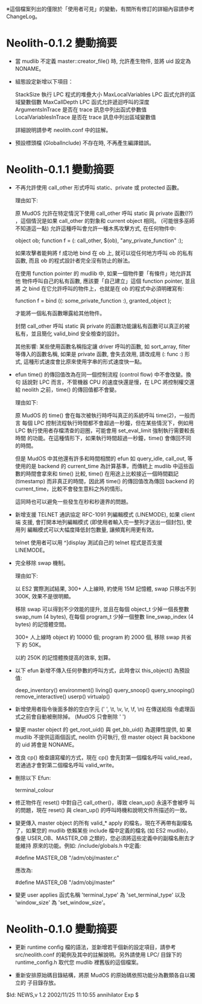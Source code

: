 ※這個檔案列出的僅限於「使用者可見」的變動，有關所有修訂的詳細內容請參考
  ChangeLog。

Neolith-0.1.2 變動摘要
======================

 - 當 mudlib 不定義 master::creator_file() 時, 允許產生物件, 並將 uid
   設定為 NONAME。

 - 組態設定新增以下項目：

	StackSize		執行 LPC 程式的堆疊大小
	MaxLocalVariables	LPC 函式允許的區域變數個數
	MaxCallDepth		LPC 函式允許遞迴呼叫的深度
	ArgumentsInTrace	是否在 trace 訊息中列出函式參數值
	LocalVariablesInTrace	是否在 trace 訊息中列出區域變數值

   詳細說明請參考 neolith.conf 中的註解。

 - 預設標頭檔 (GlobalInclude) 不存在時, 不再產生編譯錯誤。

Neolith-0.1.1 變動摘要
======================

 - 不再允許使用 call_other 形式呼叫 static、private 或 protected 函數。

   理由如下:

   原 MudOS 允許在特定情況下使用 call_other 呼叫 static 與 private 函數(!?)
   ，這個情況是如果 call_other 的對象和 current object 相同。 (可能很多巫師
   不知道這一點) 允許這種呼叫會允許一種木馬攻擊方式, 在任何物件中:

   object ob;
   function f = (: call_other, $(ob), "any_private_function" :);

   如果攻擊者能夠將 f 成功地 bind 在 ob 上, 就可以從任何地方呼叫 ob 的私有
   函數, 而且 ob 的程式設計者完全沒有防止的辦法。

   在使用 function pointer 的 mudlib 中, 如果一個物件要「有條件」地允許其他
   物件呼叫自己的私有函數, 應該要「自己建立」這個 function pointer, 並且將
   之 bind 在它允許呼叫的物件上，也就是在 ob 的程式中必須明確寫有:

   function f = bind ((: some_private_function :), granted_object );

   才能將一個私有函數曝露給其他物件。

   封閉 call_other 呼叫 static 與 private 的函數功能讓私有函數可以真正的被
   私有，並且簡化 valid_bind 安全檢查的設計。

   其他影響: 某些使用函數名稱指定讓 driver 呼叫的函數, 如 sort_array, filter
   等傳入的函數名稱, 如果是 private 函數, 會失去效用, 請改成用 (: func :)
   形式, 這種形式速度會比原來使用字串的形式速度快一點。

 - efun time() 的傳回值改為在同一個控制流程 (control flow) 中不會改變。換句
   話說對 LPC 而言，不管機器 CPU 的速度快還是慢，在 LPC 將控制權交還給
   neolith 之前，time() 的傳回值都不會變。

   理由如下:

   原 MudOS 的 time() 會在每次被執行時呼叫真正的系統呼叫 time(2)，一般而言
   每個 LPC 控制流程執行時間都不會超過一秒鐘，但在某些情況下，例如用 LPC
   執行使用者存檔清查的迴圈，可能會用 set_eval_limit 強制執行需要較長時間
   的功能。在這種情形下，如果執行時間超過一秒鐘，time() 會傳回不同的時間。

   但是 MudOS 中其他還有許多和時間相關的 efun 如 query_idle, call_out, 等
   使用的是 backend 的 current_time 為計算基準，而傳統上 mudlib 中這些函
   數的時間會拿來和 time() 比較, time() 在用途上比較接近一個時間戳記
   (timestamp) 而非真正的時間，因此將 time() 的傳回值改為傳回 backend 的
   current_time，比較不會發生意料之外的情形。

   這同時也可以避免一些發生在秒和秒邊界的問題。

 - 新增支援 TELNET 通訊協定 RFC-1091 列編輯模式 (LINEMODE), 如果 client 端
   支援, 會打開本地列編輯模式 (即使用者輸入完一整列才送出一個封包), 使用列
   編輯模式可以大幅度降低封包數量, 讓頻寬利用更有效。

   telnet 使用者可以用 ^]display 測試自己的 telnet 程式是否支援 LINEMODE。

 - 完全移除 swap 機制。

   理由如下:

   以 ES2 實際測試結果, 300+ 人上線時, 約使用 15M 記憶體, swap 只移出不到
   300K, 效果不是很明顯。

   移除 swap 可以得到不少效能的提升, 並且在每個 object_t 少掉一個長整數
   swap_num (4 bytes), 在每個 program_t 少掉一個整數 line_swap_index
   (4 bytes) 的記憶體空間。

   300+ 人上線時 object 約 10000 個; program 約 2000 個, 移除 swap 共省下
   約 50K。

   以約 250K 的記憶體換提高的效率, 划算。

 - 以下 efun 新增不傳入任何參數的呼叫方式，此時會以 this_object() 為預設值:

   deep_inventory()
   environment()
   living()
   query_snoop()
   query_snooping()
   remove_interactive()
   userp()
   virtualp()

 - 新增使用者指令後面多餘的空白字元 (' ', \t, \v, \r, \f, \n) 在傳送給指
   令處理函式之前會自動被刪除掉。 (MudOS 只會刪除 ' ')

 - 變更 master object 的 get_root_uid() 與 get_bb_uid() 為選擇性提供, 如
   果 mudlib 不提供這兩個函式, neolith 仍可執行, 但 master object 與
   backbone 的 uid 將會是 NONAME。

 - 改良 cp() 檢查讀寫權的方式，現在 cp() 會先對第一個檔名呼叫 valid_read，
   若通過才會對第二個檔名呼叫 valid_write。

 - 刪除以下 Efun:

   terminal_colour

 - 修正物件在 reset() 中對自己 call_other()，導致 clean_up() 永遠不會被呼
   叫的問題，現在 reset() 與 clean_up() 的呼叫時機和說明文件所描述的一致。

 - 變更傳入 master object 的所有 valid_* apply 的檔名，現在不再帶有副檔名
   了，如果您的 mudlib 依賴某些 include 檔中定義的檔名 (如 ES2 mudlib)，
   像是 USER_OB、MASTER_OB 之類的，您必須將這些定義中的副檔名刪去才能維持
   原來的功能。例如: /include/globals.h 中定義:

   #define MASTER_OB	"/adm/obj/master.c"

   應改為:

   #define MASTER_OB	"/adm/obj/master"

 - 變更 user applies 函式名稱 'terminal_type' 為 'set_terminal_type' 以及
   'window_size' 為 'set_window_size'。

Neolith-0.1.0 變動摘要
======================

 - 更新 runtime config 檔的語法，並新增若干個新的設定項目，請參考
   src/neolith.conf 的範例及其中的註解說明。另外請使用 LPC/ 目錄下的
   runtime_config.h 取代您 mudlib 裡舊版的這個檔案。

 - 重新安排原始碼目錄結構，將原 MudOS 的原始碼依照功能分為數類各自以獨立的
   子目錄存放。

$Id: NEWS,v 1.2 2002/11/25 11:10:55 annihilator Exp $
